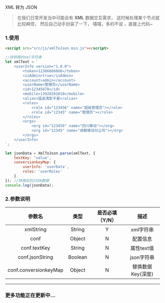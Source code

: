 XML 转为 JSON

> 
>
> 在我们日常开发当中可能会有 **XML** 数据交互需求， 这时候处理某个节点就比较麻烦， 然后自己动手封装了一下， 嘻嘻，多的不说 ，直接上代码~
>
> 



### 1.使用

```html
<script src="src/js/xmlToJson.min.js"></script>
```

```javascript
//待转换的xml字符串
let xmlText = `
    <userInfo version="1.0.0">
        <token>12366666666</token>
        <isAdmin>true</isAdmin>
        <account>admin</account>
        <userName>管理员</userName>
        <id>12345678</id>
        <mobile>13928281818</mobile>
        <alias>猛追湾彭于晏</alias>
        <roles>
            <role id="123456" name="超级管理员"></role>
            <role id="12345" name="管理员"></role>
        </roles>
        <orgs>
            <org id="123456" name="四川移动"></org>
            <org id="12345" name="成都移动分公司"></org>
        </orgs>
    </userInfo>
`;

let jsonData = XmlToJson.parse(xmlText, {
    textKey: 'value',
    conversionkeyMap: {
        userInfo: 'userData',
        roles: 'userRoles'
    }
}); //转换后的JSON数据
console.log(jsonData);
```



### 2.参数说明

|        参数名         |  类型   | 是否必填（Y/N） |       描述        |
| :-------------------: | :-----: | :-------------: | :---------------: |
|       xmlString       | String  |        Y        |     xml字符串     |
|         conf          | Object  |        N        |     配置信息      |
|     conf.textKey      | String  |        N        |    属性text值     |
|    conf.jsonString    | Boolean |        N        |    json字符串     |
| conf.conversionkeyMap | Object  |        N        | 替换数据Key(深度) |

---
### 更多功能正在更新中...


